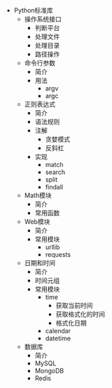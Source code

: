 * Python标准库
  * 操作系统接口
    * 判断平台
    * 处理文件
    * 处理目录
    * 路径操作
  * 命令行参数
    * 简介
    * 用法
      * argv
      * argc
  * 正则表达式
    * 简介
    * 语法规则
    * 注解
      * 贪婪模式
      * 反斜杠
    * 实现
      * match
      * search
      * split
      * findall
  * Math模块
    * 简介
    * 常用函数
  * Web模块
    * 简介
    * 常用模块
      * urllib
      * requests
  * 日期和时间
    * 简介
    * 时间元组
    * 常用模块
      * time
        * 获取当前时间
        * 获取格式化的时间
        * 格式化日期
      * calendar
      * datetime
  * 数据库
    * 简介
    * MySQL
    * MongoDB
    * Redis